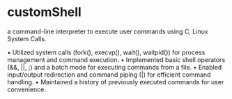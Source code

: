 # customShell
a command-line interpreter to execute user commands using C, Linux System Calls. 

• Utilized system calls (fork(), execvp(), wait(), waitpid()) for process management and command execution. 
• Implemented basic shell operators (&&, ||, ;) and a batch mode for executing commands from a file. 
• Enabled input/output redirection and command piping (|) for efficient command handling. 
• Maintained a history of previously executed commands for user convenience.
